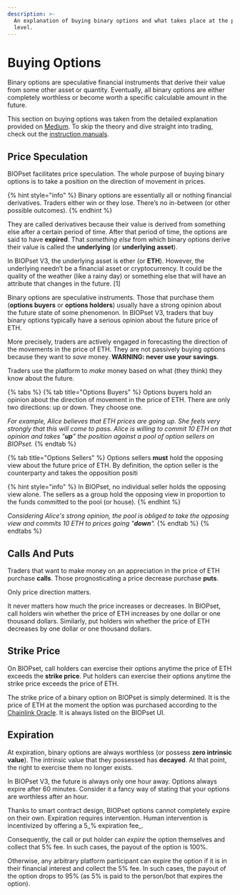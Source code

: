 ```yaml
---
description: >-
  An explanation of buying binary options and what takes place at the protocol
  level.
---
```


# Buying Options

Binary options are speculative financial instruments that derive their value from some other asset or quantity. Eventually, all binary options are either completely worthless or become worth a specific calculable amount in the future.

This section on buying options was taken from the detailed explanation provided on [Medium](https://munair.medium.com/what-are-binary-options-e18fcf59dd01). To skip the theory and dive straight into trading, check out the [instruction manuals](https://munair.gitbook.io/biopset/practice/guides).

## Price Speculation

BIOPset facilitates price speculation. The whole purpose of buying binary options is to take a position on the direction of movement in prices.

{% hint style="info" %}
 Binary options are essentially all or nothing financial derivatives. Traders either win or they lose. There’s no in-between \(or other possible outcomes\).
{% endhint %}

They are called derivatives because their value is derived from something else after a certain period of time. After that period of time, the options are said to have **expired**. That _something else_ from which binary options derive their value is called the **underlying** \(or **underlying asset**\).

In BIOPset V3, the underlying asset is ether \(or **ETH**\). However, the underlying needn’t be a financial asset or cryptocurrency. It could be the quality of the weather \(like a rainy day\) or something else that will have an attribute that changes in the future. \[1\]

Binary options are speculative instruments. Those that purchase them \(**options buyers** or **options holders**\) usually have a strong opinion about the future state of some phenomenon. In BIOPset V3, traders that buy binary options typically have a serious opinion about the future price of ETH.

More precisely, traders are actively engaged in forecasting the direction of the movements in the price of ETH. They are not passively buying options because they want to _save_ money. **WARNING: never use your savings**.

Traders use the platform to _make_ money based on what \(they think\) they know about the future.

{% tabs %}
{% tab title="Options Buyers" %}
Options buyers hold an opinion about the direction of movement in the price of ETH. There are only two directions: up or down. They choose one.

_For example, Alice believes that ETH prices are going up. She feels very strongly that this will come to pass. Alice is willing to commit 10 ETH on that opinion and takes "**up**" the position against a pool of option sellers on BIOPset._
{% endtab %}

{% tab title="Options Sellers" %}
Options sellers **must** hold the opposing view about the future price of ETH. By definition, the option seller is the counterparty and takes the opposition positi

{% hint style="info" %}
In BIOPset, no individual seller holds the opposing view alone. The sellers as a group hold the opposing view in proportion to the funds committed to the pool \(or house\).
{% endhint %}

_Considering Alice's strong opinion, the pool is obliged to take the opposing view and commits 10 ETH to prices going "**down**"._
{% endtab %}
{% endtabs %}

## Calls And Puts <a id="8949"></a>

Traders that want to make money on an appreciation in the price of ETH purchase **calls**. Those prognosticating a price decrease purchase **puts**.

Only price direction matters.

It never matters how much the price increases or decreases. In BIOPset, call holders win whether the price of ETH increases by one dollar or one thousand dollars. Similarly, put holders win whether the price of ETH decreases by one dollar or one thousand dollars.

## Strike Price <a id="effd"></a>

On BIOPset, call holders can exercise their options anytime the price of ETH exceeds the **strike price**. Put holders can exercise their options anytime the strike price exceeds the price of ETH.

The strike price of a binary option on BIOPset is simply determined. It is the price of ETH at the moment the option was purchased according to the [Chainlink Oracle](https://www.gemini.com/cryptopedia/what-is-chainlink-and-how-does-it-work#:~:text=Summary,when%20certain%20conditions%20are%20met.). It is always listed on the BIOPset UI. 

## Expiration <a id="15d9"></a>

At expiration, binary options are always worthless \(or possess **zero intrinsic value**\). The intrinsic value that they possessed has **decayed**. At that point, the right to exercise them no longer exists.

In BIOPset V3, the future is always only one hour away. Options always expire after 60 minutes. Consider it a fancy way of stating that your options are worthless after an hour.

Thanks to smart contract design, BIOPset options cannot completely expire on their own. Expiration requires intervention. Human intervention is incentivized by offering a 5_% expiration fee_.

Consequently, the call or put holder can _expire_ the option themselves and collect that 5% fee. In such cases, the payout of the option is 100%.

Otherwise, any arbitrary platform participant can expire the option if it is in their financial interest and collect the 5% fee. In such cases, the payout of the option drops to 95% \(as 5% is paid to the person/bot that expires the option\).

